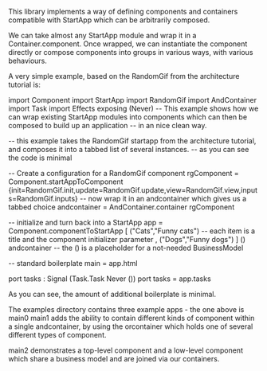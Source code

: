 This library implements a way of defining components and containers compatible with StartApp which can be arbitrarily composed.

We can take almost any StartApp module and wrap it in a Container.component. Once wrapped, we can instantiate the component directly
or compose components into groups in various ways, with various behaviours.

A very simple example, based on the RandomGif from the architecture tutorial is:

import Component
import StartApp
import RandomGif
import AndContainer
import Task
import Effects exposing (Never)
-- This example shows how we can wrap existing StartApp modules into components which can then be composed to build up an application
-- in an nice clean way.

-- this example takes the RandomGif startapp from the architecture tutorial, and composes it into a tabbed list of several instances.
-- as you can see the code is minimal

-- Create a configuration for a RandomGif component
rgComponent = Component.startAppToComponent {init=RandomGif.init,update=RandomGif.update,view=RandomGif.view,inputs=RandomGif.inputs}
-- now wrap it in an andcontainer which gives us a tabbed choice
andcontainer = AndContainer.container rgComponent

-- initialize and turn back into a StartApp
app = Component.componentToStartApp
  [ ("Cats","Funny cats") -- each item is a title and the component initializer parameter
  , ("Dogs","Funny dogs")
  ]  () andcontainer -- the () is a placeholder for a not-needed BusinessModel

-- standard boilerplate
main =
  app.html

port tasks : Signal (Task.Task Never ())
port tasks =
  app.tasks

As you can see, the amount of additional boilerplate is minimal.

The examples directory contains three example apps - the one above is main0
main1 adds the ability to contain different kinds of component within a single andcontainer, by using the orcontainer
which holds one of several different types of component.

main2 demonstrates a top-level component and a low-level component which share a business model and are joined via our containers.
